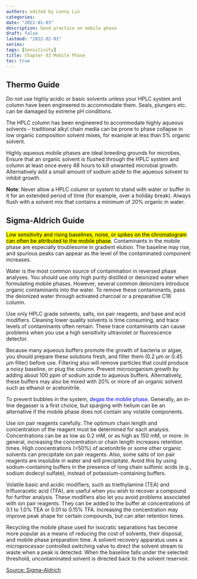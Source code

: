 ```yaml
---
authors: edited by Lenny Lin
categories: 
date: "2022-01-03"
description: Good practice on mobile phase
draft: false
lastmod: "2022-02-01"
series: 
tags: [Sensitivity]
title: Chapter 03 Mobile Phase
toc: true
---
```



<!--more-->

## Thermo Guide  

Do not use highly acidic or basic solvents unless your HPLC system and column have been engineered to accommodate them. Seals, plungers etc. can be damaged by extreme pH conditions.  

The HPLC column has been engineered to accommodate highly aqueous solvents – traditional alkyl chain media can be prone to phase collapse in low organic composition solvent mixes, for example at less than 5% organic solvent.  

Highly aqueous mobile phases are ideal breeding grounds for microbes. Ensure that an organic solvent is flushed through the HPLC system and column at least once every 48 hours to kill unwanted microbial growth. Alternatively add a small amount of sodium azide to the aqueous solvent to inhibit growth.

<b>Note</b>: Never allow a HPLC column or system to stand with water or buffer in it for an extended period of time (for example, over a holiday break). Always flush with a solvent mix that contains a minimum of 20% organic in water.


## Sigma-Aldrich Guide

<mark>Low sensitivity and rising baselines, noise, or spikes on the chromatogram can often be attributed to the mobile phase</mark>. Contaminants in the mobile phase are especially troublesome in gradient elution. The baseline may rise, and spurious peaks can appear as the level of the contaminated component increases.

Water is the most common source of contamination in reversed phase analyses. You should use only high purity distilled or deionized water when formulating mobile phases. However, several common deionizers introduce organic contaminants into the water. To remove these contaminants, pass the deionized water through activated charcoal or a preparative C18 column.

Use only HPLC grade solvents, salts, ion pair reagents, and base and acid modifiers. Cleaning lower quality solvents is time consuming, and trace levels of contaminants often remain. These trace contaminants can cause problems when you use a high sensitivity ultraviolet or fluorescence detector.

Because many aqueous buffers promote the growth of bacteria or algae, you should prepare these solutions fresh, and filter them (0.2 μm or 0.45 μm filter) before use. Filtering also will remove particles that could produce a noisy baseline, or plug the column. Prevent microorganism growth by adding about 100 ppm of sodium azide to aqueous buffers. Alternatively, these buffers may also be mixed with 20% or more of an organic solvent such as ethanol or acetonitrile.

To prevent bubbles in the system, <font color ="blue">degas the mobile phase</font>. Generally, an in-line degasser is a first choice, but sparging with helium can be an alternative if the mobile phase does not contain any volatile components.

Use ion pair reagents carefully. The optimum chain length and concentration of the reagent must be determined for each analysis. Concentrations can be as low as 0.2 mM, or as high as 150 mM, or more. In general, increasing the concentration or chain length increases retention times. High concentrations (>50%) of acetonitrile or some other organic solvents can precipitate ion pair reagents. Also, some salts of ion pair reagents are insoluble in water and will precipitate. Avoid this by using sodium-containing buffers in the presence of long chain sulfonic acids (e.g., sodium dodecyl sulfate), instead of potassium-containing buffers.

Volatile basic and acidic modifiers, such as triethylamine (TEA) and trifluoracetic acid (TFA), are useful when you wish to recover a compound for further analysis. These modifiers also let you avoid problems associated with ion pair reagents. They can be added to the buffer at concentrations of 0.1 to 1.0% TEA or 0.01 to 0.15% TFA. Increasing the concentration may improve peak shape for certain compounds, but can alter retention times.

Recycling the mobile phase used for isocratic separations has become more popular as a means of reducing the cost of solvents, their disposal, and mobile phase preparation time. A solvent recovery apparatus uses a microprocessor controlled switching valve to direct the solvent stream to waste when a peak is detected. When the baseline falls under the selected threshold, uncontaminated solvent is directed back to the solvent reservoir.  

[Source: Sigma-Aldrich](https://www.sigmaaldrich.com/CA/en/technical-documents/technical-article/analytical-chemistry/small-molecule-hplc/hplc-troubleshooting-guide?gclid=Cj0KCQiA_8OPBhDtARIsAKQu0gYR2a-bKGOUhDIj6CVZCut9t27HPzLqFqcyZBg51Yp8La_Ecue7cw0aAkZDEALw_wcB#table1)

